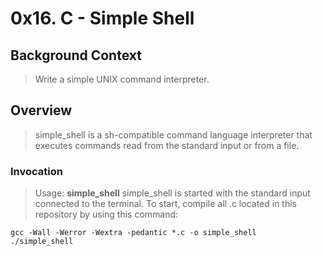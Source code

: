 # 0x16. C - Simple Shell

## Background Context
> Write a simple UNIX command interpreter.

## Overview
> simple_shell is a sh-compatible command language interpreter that executes commands read from the standard input or from a file.

### Invocation
> Usage: **simple_shell** simple_shell is started with the standard input connected to the terminal. To start, compile all .c located in this repository by using this command:
```
gcc -Wall -Werror -Wextra -pedantic *.c -o simple_shell
./simple_shell 
```